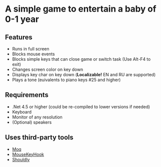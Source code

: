 # A simple game to entertain a baby of 0-1 year

## Features

* Runs in full screen
* Blocks mouse events
* Blocks simple keys that can close game or switch task (Use Alt-F4 to exit)
* Changes screen color on key down
* Displays key char on key down (**Localizable!** EN and RU are supported)
* Plays a tone (euivalents to piano keys #25 and higher)

## Requirements

* .Net 4.5 or higher (could be re-compiled to lower versions if needed)
* Keyboard
* Monitor of any resolution
* (Optional) speakers

## Uses third-party tools

* [Moq](https://github.com/Moq/moq4)
* [MouseKeyHook](https://github.com/gmamaladze/globalmousekeyhook)
* [Shouldly](https://github.com/shouldly/shouldly)
